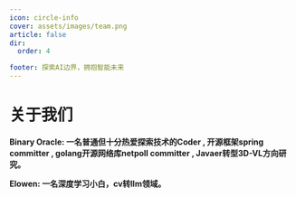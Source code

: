 ```yaml
---
icon: circle-info
cover: assets/images/team.png
article: false
dir:
  order: 4

footer: 探索AI边界，拥抱智能未来
---
```


# 关于我们

**Binary Oracle: 一名普通但十分热爱探索技术的Coder , 开源框架spring committer , golang开源网络库netpoll committer , Javaer转型3D-VL方向研究。**

**Elowen: 一名深度学习小白，cv转llm领域。**


